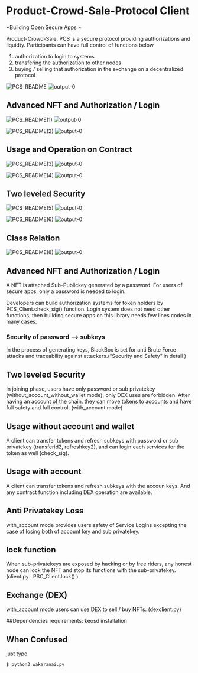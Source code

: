 # Product-Crowd-Sale-Protocol Client

~Building Open Secure Apps ~

Product-Crowd-Sale, PCS is a secure protocol providing authorizations and liquidty.
Participants can have full control of functions below

1. authorization to login to systems 
2. transfering the authorization to other nodes 
3. buying / selling that authorization in the exchange on a decentralized protocol

![PCS_README](https://user-images.githubusercontent.com/5285950/54953921-b871eb00-4f8c-11e9-8a4d-17ff58dd9286.jpg)
![output-0](https://user-images.githubusercontent.com/5285950/54955939-1b19b580-4f92-11e9-8d1e-021adbca5c2c.jpg)

## Advanced NFT and Authorization / Login 
![PCS_README(1)](https://user-images.githubusercontent.com/5285950/54953914-b445cd80-4f8c-11e9-889c-4fc8b36d2ac5.jpg)
![output-0](https://user-images.githubusercontent.com/5285950/54955939-1b19b580-4f92-11e9-8d1e-021adbca5c2c.jpg)

![PCS_README(2)](https://user-images.githubusercontent.com/5285950/54953903-ac862900-4f8c-11e9-8ce4-6c3df7a51bfa.jpg)
![output-0](https://user-images.githubusercontent.com/5285950/54955939-1b19b580-4f92-11e9-8d1e-021adbca5c2c.jpg)

## Usage and Operation on Contract

![PCS_README(3)](https://user-images.githubusercontent.com/5285950/54953884-a09a6700-4f8c-11e9-8d10-475975824556.jpg)
![output-0](https://user-images.githubusercontent.com/5285950/54955939-1b19b580-4f92-11e9-8d1e-021adbca5c2c.jpg)

![PCS_README(4)](https://user-images.githubusercontent.com/5285950/54953828-7f397b00-4f8c-11e9-9dca-23bbfeb8b0ce.jpg)
![output-0](https://user-images.githubusercontent.com/5285950/54955939-1b19b580-4f92-11e9-8d1e-021adbca5c2c.jpg)

## Two leveled Security

![PCS_README(5)](https://user-images.githubusercontent.com/5285950/54953811-78ab0380-4f8c-11e9-9ec4-d9964a1d9858.jpg)
![output-0](https://user-images.githubusercontent.com/5285950/54955939-1b19b580-4f92-11e9-8d1e-021adbca5c2c.jpg)

![PCS_README(6)](https://user-images.githubusercontent.com/5285950/54953789-6a5ce780-4f8c-11e9-8a60-6a6e64acd577.jpg)
![output-0](https://user-images.githubusercontent.com/5285950/54955939-1b19b580-4f92-11e9-8d1e-021adbca5c2c.jpg)

## Class Relation
![PCS_README(8)](https://user-images.githubusercontent.com/5285950/54953761-5a450800-4f8c-11e9-8327-f335e9119be2.jpg)
![output-0](https://user-images.githubusercontent.com/5285950/54955939-1b19b580-4f92-11e9-8d1e-021adbca5c2c.jpg)


## Advanced NFT and Authorization / Login 

A NFT is attached Sub-Publickey generated by a password. For users of secure apps, only a password is needed to login.  

Developers can build authorization systems for token holders by PCS_Client.check_sig()
function. Login system does not need other functions, then building secure apps on this library needs few lines codes in many cases. 

### Security of password --> subkeys

In the process of generating keys, BlackBox is set for anti Brute Force attacks and traceability against attackers.(“Security and Safety” in detail )  

## Two leveled Security

In joining phase, users have only password or sub privatekey (without_account_without_wallet mode), only DEX uses are forbidden.
After having an account of the chain. they can move tokens to accounts and have full safety and full control. (with_account mode)  

## Usage without account and wallet

A client can transfer tokens and refresh subkeys with password or sub privatekey (transferid2, refreshkey2), and can login each services for the token as well (check_sig).

## Usage with account 

A client can transfer tokens and refresh subkeys with the accoun keys.
And any contract function including DEX operation are available.

## Anti Privatekey Loss

with_account mode provides users safety of Service Logins excepting the case of losing both of account key and sub privatekey.  

## lock function

When sub-privatekeys are exposed by hacking or by free riders, any honest node can lock the NFT and stop its functions with the sub-privatekey. (client.py : PSC_Client.lock() ) 

## Exchange (DEX)
with_account mode users can use DEX to sell / buy NFTs. (dexclient.py)


##Dependencies
requirements: keosd installation

## When Confused
just type
```
$ python3 wakaranai.py
```
